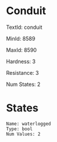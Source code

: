 # Conduit

TextId: conduit

MinId: 8589

MaxId: 8590

Hardness: 3

Resistance: 3


Num States: 2

# States
```
Name: waterlogged
Type: bool
Num Values: 2
```